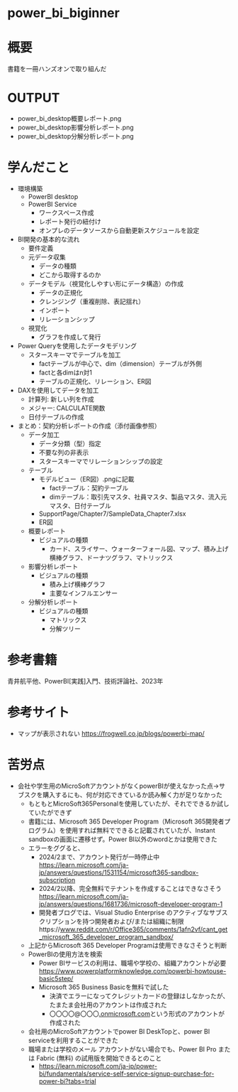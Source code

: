 # power_bi_biginner

# 概要
書籍を一冊ハンズオンで取り組んだ

# OUTPUT
- power_bi_desktop概要レポート.png
- power_bi_desktop影響分析レポート.png
- power_bi_desktop分解分析レポート.png

# 学んだこと
- 環境構築
    - PowerBI desktop
    - PowerBI Service
        - ワークスペース作成
        - レポート発行の紐付け
        - オンプレのデータソースから自動更新スケジュールを設定
- BI開発の基本的な流れ
    - 要件定義
    - 元データ収集
        - データの種類
        - どこから取得するのか
    - データモデル（視覚化しやすい形にデータ構造）の作成
        - データの正規化
        - クレンジング（重複削除、表記揺れ）
        - インポート
        - リレーションシップ
    - 視覚化
        - グラフを作成して発行
- Power Queryを使用したデータモデリング
    - スタースキーマでテーブルを加工
        - factテーブルが中心で、dim（dimension）テーブルが外側
        - factと各dimはn対1
        - テーブルの正規化、リレーション、ER図
- DAXを使用してデータを加工
    - 計算列: 新しい列を作成
    - メジャー: CALCULATE関数
    - 日付テーブルの作成
- まとめ：契約分析レポートの作成（添付画像参照）
    - データ加工
        - データ分類（型）指定
        - 不要な列の非表示
        - スタースキーマでリレーションシップの設定
    - テーブル
        - モデルビュー（ER図）.pngに記載
            - factテーブル：契約テーブル
            - dimテーブル：取引先マスタ、社員マスタ、製品マスタ、流入元マスタ、日付テーブル
        - SupportPage/Chapter7/SampleData_Chapter7.xlsx
        - ER図
    - 概要レポート
        - ビジュアルの種類
            - カード、スライサー、ウォーターフォール図、マップ、積み上げ横棒グラフ、ドーナツグラフ、マトリックス
    - 影響分析レポート
        - ビジュアルの種類
            - 積み上げ横棒グラフ
            - 主要なインフルエンサー
    - 分解分析レポート
        - ビジュアルの種類
            - マトリックス
            - 分解ツリー

# 参考書籍
青井航平他、PowerBI[実践]入門、技術評論社、2023年

# 参考サイト
- マップが表示されない
https://frogwell.co.jp/blogs/powerbi-map/

# 苦労点
- 会社や学生用のMicroSoftアカウントがなくpowerBIが使えなかった点→サブスクを購入するにも、何が対応できているか読み解く力が足りなかった
    - もともとMicroSoft365Personalを使用していたが、それでできるか試していたができず
    - 書籍には、Microsoft 365 Developer Program（Microsoft 365開発者プログラム）を使用すれば無料でできると記載されていたが、Instant sandboxの画面に遷移せず。Power BI以外のwordとかは使用できた
    - エラーをググると、
        - 2024/2まで、アカウント発行が一時停止中
        https://learn.microsoft.com/ja-jp/answers/questions/1531154/microsoft365-sandbox-subscription
        - 2024/2以降、完全無料でテナントを作成することはできなさそう
        https://learn.microsoft.com/ja-jp/answers/questions/1681736/microsoft-developer-program-1
        - 開発者ブログでは、Visual Studio Enterprise のアクティブなサブスクリプションを持つ開発者および/または組織に制限https://www.reddit.com/r/Office365/comments/1afn2vf/cant_get_microsoft_365_developer_program_sandbox/
    - 上記からMicrosoft 365 Developer Programは使用できなさそうと判断
    - PowerBIの使用方法を検索
        - Power BIサービスの利用は、職場や学校の、組織アカウントが必要
        https://www.powerplatformknowledge.com/powerbi-howtouse-basic5step/
        - Microsoft 365 Business Basicを無料で試した
            - 決済でエラーになってクレジットカードの登録はしなかったが、たまたま会社用のアカウントは作成された
            - 〇〇〇〇@〇〇〇[.onmicrosoft.com](mailto:hashikazu20540@hashimoto102.onmicrosoft.com)という形式のアカウントが作成された
    - 会社用のMicroSoftアカウントでpower BI DeskTopと、power BI serviceを利用することができた
    - 職場または学校のメール アカウントがない場合でも、Power BI Pro または Fabric (無料) の試用版を開始できるとのこと
        - https://learn.microsoft.com/ja-jp/power-bi/fundamentals/service-self-service-signup-purchase-for-power-bi?tabs=trial

